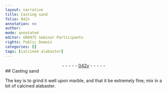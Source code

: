 ```yaml
---
layout: narrative
title: Casting sand
folio: 042v
annotation: no
author:
mode: annotated
editor: GR8975 Seminar Participants
rights: Public Domain
categories: []
tags: [calcined alabaster]
---
```


 <div class="folio" align="center">- - - - - <a href="http://gallica.bnf.fr/ark:/12148/btv1b10500001g/f90.image" target="_blank">042v</a> - - - - - </div>   
## Casting sand

 
The key is to grind it well upon <span class="tool">marble</span>, and that it be extremely fine; mix in a bit of <span class="material">calcined alabaster</span>.
 